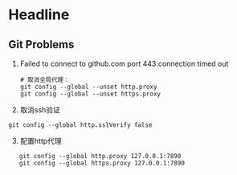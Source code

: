 # Headline

## Git Problems
1. Failed to connect to github.com port 443:connection timed out
   ```shell
   # 取消全局代理：
   git config --global --unset http.proxy
   git config --global --unset https.proxy
   ```
2.  取消ssh验证

   ```shell
   git config --global http.sslVerify false
   ```
3. 配置http代理
```shell
   git config --global http.proxy 127.0.0.1:7890
   git config --global https.proxy 127.0.0.1:7890
   ```
   